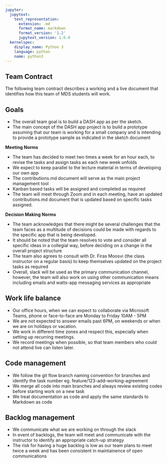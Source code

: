 ```yaml
---
jupyter:
  jupytext:
    text_representation:
      extension: .md
      format_name: markdown
      format_version: '1.2'
      jupytext_version: 1.6.0
  kernelspec:
    display_name: Python 3
    language: python
    name: python3
---
```


## Team Contract

The following team contract describes a working and a live document that identifies how this team of MDS students will work.




## Goals

<!-- #region -->

- The overall team goal is to build a DASH app as per the sketch.
- The main concept of the DASH app project is to build a prototype assuming that our team is working for a small company and is intending to provide a prototype sample as indicated in the sketch document


**Meeting Norms**

- The team has decided to meet two times a week for an hour each, to revise the tasks and assign tasks as each new week unfolds
- We expect to keep parallel to the lecture material in terms of developing our own app
- The contributions.md document will serve as the main project management tool
- Kanban based tasks will be assigned and completed as required
- The team will meet through Zoom and in each meeting, have an updated contributions.md document that is updated based on specific tasks assigned.

**Decision Making Norms**

- The team acknowledges that there might be several challenges that the team faces as a multitude of decisions could be made with regards to the specific app that is being developed.
- It should be noted that the team resolves to vote and consider all specific ideas in a collegial way, before deciding on a change in the overall project structure
- The team also agrees to consult with Dr. Firas Moosvi (the class instructor on a regular basis) to keep themselves updated on the project tasks as required
- Overall, slack will be used as the primary communication channel, however, the team will also work on using other communication means including emails and watts-app messaging services as appropriate


<!-- #endregion -->

## Work life balance

- Our office hours, when we can expect to collaborate via Microsoft Teams, phone or face-to-face are Monday to Friday 10AM - 5PM
- We are not expected to answer emails past 6PM, on weekends or when we are on holidays or vacation.
- We work in different time zones and respect this, especially when setting up recurring meetings.
- We record meetings when possible, so that team members who could not attend live can listen later.


## Code management

- We follow the git flow branch naming convention for branches and identify the task number eg. feature/123-add-working-agreement
- We merge all code into main branches and always review existing codes before starting work on a new task
- We treat documentation as code and apply the same standards to Markdown as code


## Backlog management

- We communicate what we are working on through the slack
- In event of backlogs, the team will meet and communicate with the instructor to identify an appropriate catch-up strategy
- The risk for having a huge backlog is low as our team plans to meet twice a week and has been consistent in maintainence of open communications

```python

```
